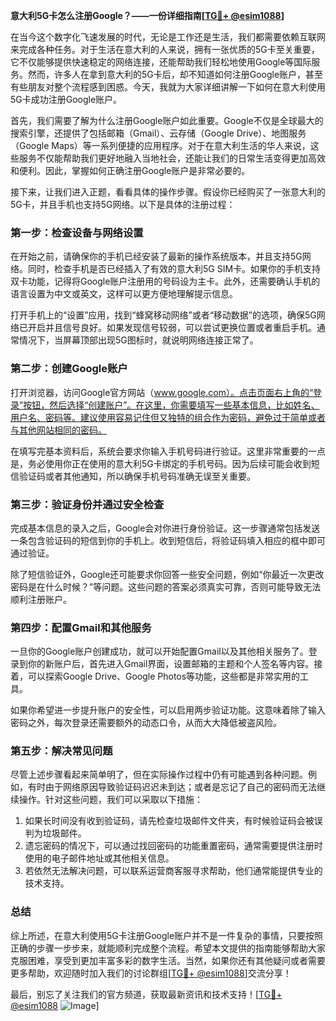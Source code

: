 **意大利5G卡怎么注册Google？——一份详细指南[[TG💪+ @esim1088](https://t.me/s/esim1088)]**

在当今这个数字化飞速发展的时代，无论是工作还是生活，我们都需要依赖互联网来完成各种任务。对于生活在意大利的人来说，拥有一张优质的5G卡至关重要，它不仅能够提供快速稳定的网络连接，还能帮助我们轻松地使用Google等国际服务。然而，许多人在拿到意大利的5G卡后，却不知道如何注册Google账户，甚至有些朋友对整个流程感到困惑。今天，我就为大家详细讲解一下如何在意大利使用5G卡成功注册Google账户。

首先，我们需要了解为什么注册Google账户如此重要。Google不仅是全球最大的搜索引擎，还提供了包括邮箱（Gmail）、云存储（Google Drive）、地图服务（Google Maps）等一系列便捷的应用程序。对于在意大利生活的华人来说，这些服务不仅能帮助我们更好地融入当地社会，还能让我们的日常生活变得更加高效和便利。因此，掌握如何正确注册Google账户是非常必要的。

接下来，让我们进入正题，看看具体的操作步骤。假设你已经购买了一张意大利的5G卡，并且手机也支持5G网络。以下是具体的注册过程：

### 第一步：检查设备与网络设置

在开始之前，请确保你的手机已经安装了最新的操作系统版本，并且支持5G网络。同时，检查手机是否已经插入了有效的意大利5G SIM卡。如果你的手机支持双卡功能，记得将Google账户注册用的号码设为主卡。此外，还需要确认手机的语言设置为中文或英文，这样可以更方便地理解提示信息。

打开手机上的“设置”应用，找到“蜂窝移动网络”或者“移动数据”的选项，确保5G网络已开启并且信号良好。如果发现信号较弱，可以尝试更换位置或者重启手机。通常情况下，当屏幕顶部出现5G图标时，就说明网络连接正常了。

### 第二步：创建Google账户

打开浏览器，访问Google官方网站（www.google.com）。点击页面右上角的“登录”按钮，然后选择“创建账户”。在这里，你需要填写一些基本信息，比如姓名、用户名、密码等。建议使用容易记住但又独特的组合作为密码，避免过于简单或者与其他网站相同的密码。

在填写完基本资料后，系统会要求你输入手机号码进行验证。这里非常重要的一点是，务必使用你正在使用的意大利5G卡绑定的手机号码。因为后续可能会收到短信验证码或者其他通知，所以确保手机号码准确无误至关重要。

### 第三步：验证身份并通过安全检查

完成基本信息的录入之后，Google会对你进行身份验证。这一步骤通常包括发送一条包含验证码的短信到你的手机上。收到短信后，将验证码填入相应的框中即可通过验证。

除了短信验证外，Google还可能要求你回答一些安全问题，例如“你最近一次更改密码是在什么时候？”等问题。这些问题的答案必须真实可靠，否则可能导致无法顺利注册账户。

### 第四步：配置Gmail和其他服务

一旦你的Google账户创建成功，就可以开始配置Gmail以及其他相关服务了。登录到你的新账户后，首先进入Gmail界面，设置邮箱的主题和个人签名等内容。接着，可以探索Google Drive、Google Photos等功能，这些都是非常实用的工具。

如果你希望进一步提升账户的安全性，可以启用两步验证功能。这意味着除了输入密码之外，每次登录还需要额外的动态口令，从而大大降低被盗风险。

### 第五步：解决常见问题

尽管上述步骤看起来简单明了，但在实际操作过程中仍有可能遇到各种问题。例如，有时由于网络原因导致验证码迟迟未到达；或者是忘记了自己的密码而无法继续操作。针对这些问题，我们可以采取以下措施：

1. 如果长时间没有收到验证码，请先检查垃圾邮件文件夹，有时候验证码会被误判为垃圾邮件。
2. 遗忘密码的情况下，可以通过找回密码的功能重置密码，通常需要提供注册时使用的电子邮件地址或其他相关信息。
3. 若依然无法解决问题，可以联系运营商客服寻求帮助，他们通常能提供专业的技术支持。

### 总结

综上所述，在意大利使用5G卡注册Google账户并不是一件复杂的事情，只要按照正确的步骤一步步来，就能顺利完成整个流程。希望本文提供的指南能够帮助大家克服困难，享受到更加丰富多彩的数字生活。当然，如果你还有其他疑问或者需要更多帮助，欢迎随时加入我们的讨论群组[[TG💪+ @esim1088](https://t.me/s/esim1088)]交流分享！

最后，别忘了关注我们的官方频道，获取最新资讯和技术支持！[[TG💪+ @esim1088](https://t.me/s/esim1088) ![Image](https://i.postimg.cc/4NQfJmqS/Snipaste-2025-05-13-00-14-12.png)]